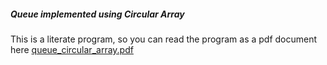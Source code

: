 ##### Queue implemented using Circular Array
This is a literate program, so you can read the program as a pdf document here [queue_circular_array.pdf](https://github.com/abhishekmishra/queue_circular_array/blob/master/queue_circular_array.pdf)
